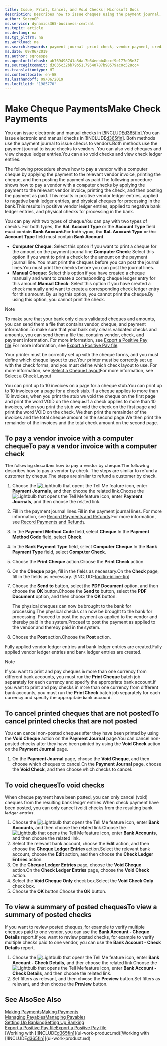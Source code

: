 ```yaml
---
title: Issue, Print, Cancel, and Void Checks| Microsoft Docs
description: Describes how to issue cheques using the payment journal, print cheques, and void or view cheque ledger entries in Business Central.
author: SorenGP
ms.service: dynamics365-business-central
ms.topic: article
ms.devlang: na
ms.tgt_pltfrm: na
ms.workload: na
ms.search.keywords: payment journal, print check, vendor payment, creditor, debt, balance due, AP
ms.date: 09/06/2019
ms.author: sgroespe
ms.openlocfilehash: ab769498741a8da17b64eebb4bccf9e177d95e37
ms.sourcegitcommit: d3035c32bb79b51179540787b98579ac0c528cc4
ms.translationtype: HT
ms.contentlocale: en-GB
ms.lasthandoff: 09/06/2019
ms.locfileid: "1985770"
---
```

# <a name="make-check-payments"></a><span data-ttu-id="32eef-103">Make Cheque Payments</span><span class="sxs-lookup"><span data-stu-id="32eef-103">Make Check Payments</span></span>
<span data-ttu-id="32eef-104">You can issue electronic and manual checks in [!INCLUDE[d365fin](includes/d365fin_md.md)].</span><span class="sxs-lookup"><span data-stu-id="32eef-104">You can issue electronic and manual checks in [!INCLUDE[d365fin](includes/d365fin_md.md)].</span></span> <span data-ttu-id="32eef-105">Both methods use the payment journal to issue checks to vendors.</span><span class="sxs-lookup"><span data-stu-id="32eef-105">Both methods use the payment journal to issue checks to vendors.</span></span> <span data-ttu-id="32eef-106">You can also void cheques and view cheque ledger entries.</span><span class="sxs-lookup"><span data-stu-id="32eef-106">You can also void checks and view check ledger entries.</span></span>

<span data-ttu-id="32eef-107">The following procedure shows how to pay a vendor with a computer cheque by applying the payment to the relevant vendor invoice, printing the cheque, and then posting the payment as paid.</span><span class="sxs-lookup"><span data-stu-id="32eef-107">The following procedure shows how to pay a vendor with a computer checks by applying the payment to the relevant vendor invoice, printing the check, and then posting the payment as paid.</span></span> <span data-ttu-id="32eef-108">This results in positive vendor ledger entries, applied to negative bank ledger entries, and physical cheques for processing in the bank.</span><span class="sxs-lookup"><span data-stu-id="32eef-108">This results in positive vendor ledger entries, applied to negative bank ledger entries, and physical checks for processing in the bank.</span></span>

<span data-ttu-id="32eef-109">You can pay with two types of cheque.</span><span class="sxs-lookup"><span data-stu-id="32eef-109">You can pay with two types of checks.</span></span> <span data-ttu-id="32eef-110">For both types, the **Bal. Account Type** or the **Account Type** field must contain **Bank Account**.</span><span class="sxs-lookup"><span data-stu-id="32eef-110">For both types, the **Bal. Account Type** or the **Account Type** field must contain **Bank Account**.</span></span>

- <span data-ttu-id="32eef-111">**Computer Cheque**: Select this option if you want to print a cheque for the amount on the payment journal line.</span><span class="sxs-lookup"><span data-stu-id="32eef-111">**Computer Check**: Select this option if you want to print a check for the amount on the payment journal line.</span></span> <span data-ttu-id="32eef-112">You must print the cheques before you can post the journal lines.</span><span class="sxs-lookup"><span data-stu-id="32eef-112">You must print the checks before you can post the journal lines.</span></span>
- <span data-ttu-id="32eef-113">**Manual Cheque**: Select this option if you have created a cheque manually and want to create a corresponding cheque ledger entry for this amount.</span><span class="sxs-lookup"><span data-stu-id="32eef-113">**Manual Check**: Select this option if you have created a check manually and want to create a corresponding check ledger entry for this amount.</span></span> <span data-ttu-id="32eef-114">By using this option, you cannot print the cheque.</span><span class="sxs-lookup"><span data-stu-id="32eef-114">By using this option, you cannot print the check.</span></span>

> [!NOTE]  
> <span data-ttu-id="32eef-115">To make sure that your bank only clears validated cheques and amounts, you can send them a file that contains vendor, cheque, and payment information.</span><span class="sxs-lookup"><span data-stu-id="32eef-115">To make sure that your bank only clears validated checks and amounts, you can send them a file that contains vendor, check, and payment information.</span></span> <span data-ttu-id="32eef-116">For more information, see [Export a Positive Pay file](finance-how-positive-pay.md).</span><span class="sxs-lookup"><span data-stu-id="32eef-116">For more information, see [Export a Positive Pay file](finance-how-positive-pay.md).</span></span>

<span data-ttu-id="32eef-117">Your printer must be correctly set up with the cheque forms, and you must define which cheque layout to use.</span><span class="sxs-lookup"><span data-stu-id="32eef-117">Your printer must be correctly set up with the check forms, and you must define which check layout to use.</span></span> <span data-ttu-id="32eef-118">For more information, see [Select a Cheque Layout](finance-how-define-check-layouts.md)</span><span class="sxs-lookup"><span data-stu-id="32eef-118">For more information, see [Select a Check Layout](finance-how-define-check-layouts.md)</span></span>

<span data-ttu-id="32eef-119">You can print up to 10 invoices on a page for a cheque stub.</span><span class="sxs-lookup"><span data-stu-id="32eef-119">You can print up to 10 invoices on a page for a check stub.</span></span> <span data-ttu-id="32eef-120">If a cheque applies to more than 10 invoices, when you print the stub we void the cheque on the first page and print the word VOID on the cheque.</span><span class="sxs-lookup"><span data-stu-id="32eef-120">If a check applies to more than 10 invoices, when you print the stub we void the check on the first page and print the word VOID on the check.</span></span> <span data-ttu-id="32eef-121">We then print the remainder of the invoices and the total cheque amount on the second page.</span><span class="sxs-lookup"><span data-stu-id="32eef-121">We then print the remainder of the invoices and the total check amount on the second page.</span></span>

## <a name="to-pay-a-vendor-invoice-with-a-computer-check"></a><span data-ttu-id="32eef-122">To pay a vendor invoice with a computer cheque</span><span class="sxs-lookup"><span data-stu-id="32eef-122">To pay a vendor invoice with a computer check</span></span>
<span data-ttu-id="32eef-123">The following describes how to pay a vendor by cheque.</span><span class="sxs-lookup"><span data-stu-id="32eef-123">The following describes how to pay a vendor by check.</span></span> <span data-ttu-id="32eef-124">The steps are similar to refund a customer by cheque.</span><span class="sxs-lookup"><span data-stu-id="32eef-124">The steps are similar to refund a customer by check.</span></span>

1. <span data-ttu-id="32eef-125">Choose the ![Lightbulb that opens the Tell Me feature](media/ui-search/search_small.png "Tell me what you want to do") icon, enter **Payment Journals**, and then choose the related link.</span><span class="sxs-lookup"><span data-stu-id="32eef-125">Choose the ![Lightbulb that opens the Tell Me feature](media/ui-search/search_small.png "Tell me what you want to do") icon, enter **Payment Journals**, and then choose the related link.</span></span>
2. <span data-ttu-id="32eef-126">Fill in the payment journal lines.</span><span class="sxs-lookup"><span data-stu-id="32eef-126">Fill in the payment journal lines.</span></span> <span data-ttu-id="32eef-127">For more information, see [Record Payments and Refunds](payables-how-post-payments-refunds.md).</span><span class="sxs-lookup"><span data-stu-id="32eef-127">For more information, see [Record Payments and Refunds](payables-how-post-payments-refunds.md).</span></span>
3. <span data-ttu-id="32eef-128">In the **Payment Method Code** field, select **Cheque**.</span><span class="sxs-lookup"><span data-stu-id="32eef-128">In the **Payment Method Code** field, select **Check**.</span></span>
4. <span data-ttu-id="32eef-129">In the **Bank Payment Type** field, select **Computer Cheque**.</span><span class="sxs-lookup"><span data-stu-id="32eef-129">In the **Bank Payment Type** field, select **Computer Check**.</span></span>
5. <span data-ttu-id="32eef-130">Choose the **Print Cheque** action.</span><span class="sxs-lookup"><span data-stu-id="32eef-130">Choose the **Print Check** action.</span></span>
6. <span data-ttu-id="32eef-131">On the **Cheque** page, fill in the fields as necessary.</span><span class="sxs-lookup"><span data-stu-id="32eef-131">On the **Check** page, fill in the fields as necessary.</span></span> [!INCLUDE[tooltip-inline-tip](includes/tooltip-inline-tip_md.md)]
7. <span data-ttu-id="32eef-132">Choose the **Send to** button, select the **PDF Document** option, and then choose the **OK** button.</span><span class="sxs-lookup"><span data-stu-id="32eef-132">Choose the **Send to** button, select the **PDF Document** option, and then choose the **OK** button.</span></span>

    <span data-ttu-id="32eef-133">The physical cheques can now be brought to the bank for processing.</span><span class="sxs-lookup"><span data-stu-id="32eef-133">The physical checks can now be brought to the bank for processing.</span></span> <span data-ttu-id="32eef-134">Proceed to post the payment as applied to the vendor and thereby paid in the system.</span><span class="sxs-lookup"><span data-stu-id="32eef-134">Proceed to post the payment as applied to the vendor and thereby paid in the system.</span></span>
8. <span data-ttu-id="32eef-135">Choose the **Post** action.</span><span class="sxs-lookup"><span data-stu-id="32eef-135">Choose the **Post** action.</span></span>

<span data-ttu-id="32eef-136">Fully applied vendor ledger entries and bank ledger entries are created.</span><span class="sxs-lookup"><span data-stu-id="32eef-136">Fully applied vendor ledger entries and bank ledger entries are created.</span></span>

> [!NOTE]  
> <span data-ttu-id="32eef-137">If you want to print and pay cheques in more than one currency from different bank accounts, you must run the **Print Cheque** batch job separately for each currency and specify the appropriate bank account.</span><span class="sxs-lookup"><span data-stu-id="32eef-137">If you want to print and pay checks in more than one currency from different bank accounts, you must run the **Print Check** batch job separately for each currency and specify the appropriate bank account.</span></span>

## <a name="to-cancel-printed-checks-that-are-not-posted"></a><span data-ttu-id="32eef-138">To cancel printed cheques that are not posted</span><span class="sxs-lookup"><span data-stu-id="32eef-138">To cancel printed checks that are not posted</span></span>
<span data-ttu-id="32eef-139">You can cancel non-posted cheques after they have been printed by using the **Void Cheque** action on the **Payment Journal** page.</span><span class="sxs-lookup"><span data-stu-id="32eef-139">You can cancel non-posted checks after they have been printed by using the **Void Check** action on the **Payment Journal** page.</span></span>

1. <span data-ttu-id="32eef-140">On the **Payment Journal** page, choose the **Void Cheque**, and then choose which cheques to cancel.</span><span class="sxs-lookup"><span data-stu-id="32eef-140">On the **Payment Journal** page, choose the **Void Check**, and then choose which checks to cancel.</span></span>

## <a name="to-void-checks"></a><span data-ttu-id="32eef-141">To void cheques</span><span class="sxs-lookup"><span data-stu-id="32eef-141">To void checks</span></span>
<span data-ttu-id="32eef-142">When cheque payment have been posted, you can only cancel (void) cheques from the resulting bank ledger entries.</span><span class="sxs-lookup"><span data-stu-id="32eef-142">When check payment have been posted, you can only cancel (void) checks from the resulting bank ledger entries.</span></span>

1. <span data-ttu-id="32eef-143">Choose the ![Lightbulb that opens the Tell Me feature](media/ui-search/search_small.png "Tell me what you want to do") icon, enter **Bank Accounts**, and then choose the related link.</span><span class="sxs-lookup"><span data-stu-id="32eef-143">Choose the ![Lightbulb that opens the Tell Me feature](media/ui-search/search_small.png "Tell me what you want to do") icon, enter **Bank Accounts**, and then choose the related link.</span></span>
2. <span data-ttu-id="32eef-144">Select the relevant bank account, choose the **Edit** action, and then choose the **Cheque Ledger Entries** action.</span><span class="sxs-lookup"><span data-stu-id="32eef-144">Select the relevant bank account, choose the **Edit** action, and then choose the **Check Ledger Entries** action.</span></span>
3. <span data-ttu-id="32eef-145">On the **Cheque Ledger Entries** page, choose the **Void Cheque** action.</span><span class="sxs-lookup"><span data-stu-id="32eef-145">On the **Check Ledger Entries** page, choose the **Void Check** action.</span></span>
4. <span data-ttu-id="32eef-146">Select the **Void Cheque Only** check box.</span><span class="sxs-lookup"><span data-stu-id="32eef-146">Select the **Void Check Only** check box.</span></span>
5. <span data-ttu-id="32eef-147">Choose the **OK** button.</span><span class="sxs-lookup"><span data-stu-id="32eef-147">Choose the **OK** button.</span></span>

## <a name="to-view-a-summary-of-posted-checks"></a><span data-ttu-id="32eef-148">To view a summary of posted cheques</span><span class="sxs-lookup"><span data-stu-id="32eef-148">To view a summary of posted checks</span></span>
<span data-ttu-id="32eef-149">If you want to review posted cheques, for example to verify multiple cheques paid to one vendor, you can use the **Bank Account - Cheque Details** report.</span><span class="sxs-lookup"><span data-stu-id="32eef-149">If you want to review posted checks, for example to verify multiple checks paid to one vendor, you can use the **Bank Account - Check Details** report.</span></span>
1. <span data-ttu-id="32eef-150">Choose the ![Lightbulb that opens the Tell Me feature](media/ui-search/search_small.png "Tell me what you want to do") icon, enter **Bank Account - Check Details**, and then choose the related link.</span><span class="sxs-lookup"><span data-stu-id="32eef-150">Choose the ![Lightbulb that opens the Tell Me feature](media/ui-search/search_small.png "Tell me what you want to do") icon, enter **Bank Account - Check Details**, and then choose the related link.</span></span>
2. <span data-ttu-id="32eef-151">Set filters as relevant, and then choose the **Preview** button.</span><span class="sxs-lookup"><span data-stu-id="32eef-151">Set filters as relevant, and then choose the **Preview** button.</span></span>

## <a name="see-also"></a><span data-ttu-id="32eef-152">See Also</span><span class="sxs-lookup"><span data-stu-id="32eef-152">See Also</span></span>
[<span data-ttu-id="32eef-153">Making Payments</span><span class="sxs-lookup"><span data-stu-id="32eef-153">Making Payments</span></span>](payables-make-payments.md)  
[<span data-ttu-id="32eef-154">Managing Payables</span><span class="sxs-lookup"><span data-stu-id="32eef-154">Managing Payables</span></span>](payables-manage-payables.md)  
[<span data-ttu-id="32eef-155">Setting Up Banking</span><span class="sxs-lookup"><span data-stu-id="32eef-155">Setting Up Banking</span></span>](bank-setup-banking.md)  
[<span data-ttu-id="32eef-156">Export a Positive Pay file</span><span class="sxs-lookup"><span data-stu-id="32eef-156">Export a Positive Pay file</span></span>](finance-how-positive-pay.md)  
<span data-ttu-id="32eef-157">[Working with [!INCLUDE[d365fin](includes/d365fin_md.md)]](ui-work-product.md)</span><span class="sxs-lookup"><span data-stu-id="32eef-157">[Working with [!INCLUDE[d365fin](includes/d365fin_md.md)]](ui-work-product.md)</span></span>  
